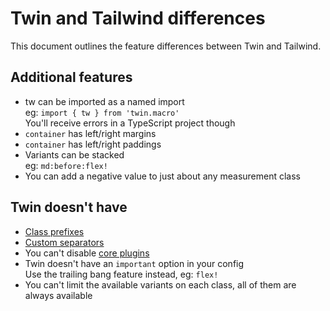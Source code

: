 # Twin and Tailwind differences

This document outlines the feature differences between Twin and Tailwind.

## Additional features

- tw can be imported as a named import<br/>eg: `import { tw } from 'twin.macro'`<br/>You'll receive errors in a TypeScript project though
- `container` has left/right margins
- `container` has left/right paddings
- Variants can be stacked<br/>eg: `md:before:flex!`
- You can add a negative value to just about any measurement class

## Twin doesn't have

- [Class prefixes](https://tailwindcss.com/docs/configuration/#prefix)
- [Custom separators](https://tailwindcss.com/docs/configuration/#separator)
- You can't disable [core plugins](https://tailwindcss.com/docs/configuration/#core-plugins)
- Twin doesn't have an `important` option in your config<br/>Use the trailing bang feature instead, eg: `flex!`
- You can't limit the available variants on each class, all of them are always available
